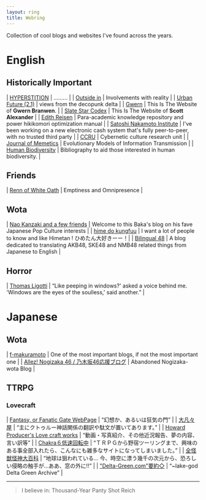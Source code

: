 ```yaml
---
layout: ring
title: Webring
---
```


Collection of cool blogs and websites I've found across the years.

# English

## Historically Important

| [HYPERSTITION](http://hyperstition.abstractdynamics.org/) | ......... |
| [Outside in](https://web.archive.org/web/20180213122613/http://www.xenosystems.net/) | Involvements with reality |
| [Urban Future (2.1)](https://web.archive.org/web/20180126083013/http://www.ufblog.net/) | views from the decopunk delta |
| [Gwern](https://gwern.net/) | This Is The Website of **Gwern Branwen**. |
| [Slate Star Codex](https://slatestarcodex.com/) | This Is The Website of **Scott Alexander** |
| [Edith Reisen](http://reisen.netlify.app/) | Para-academic knowledge repository and power hikikomori optimization manual |
| [Satoshi Nakamoto Institute](https://nakamotoinstitute.org/) | I've been working on a new electronic cash system that's fully peer-to-peer, with no trusted third party |
| [CCRU](http://www.ccru.net/) | Cybernetic culture research unit |
| [Journal of Memetics](https://web.archive.org/web/20180118114441/http://cfpm.org/jom-emit/all.html) | Evolutionary Models of Information Transmission |
| [Human Biodiversity](https://www.humanbiologicaldiversity.com/) | Bibliography to aid those interested in human biodiversity. |

## Friends

| [Renn of White Oath](https://whiteoath.net/) | Emptiness and Omnipresence |

## Wota

| [Nao Kanzaki and a few friends](https://aitoda.blogspot.com/) | Welcome to this Baka's blog on his fave Japanese Pop Culture interests |
| [hime do kungfuu](http://kungfuuhime.blogspot.com/) | I want a lot of people to know and like Himetan ! ひめたん大好きーー！|
| [Bilingual 48](http://bilingual48.blogspot.com/) | A blog dedicated to translating AKB48, SKE48 and NMB48 related things from Japanese to English |

## Horror

| [Thomas Ligotti](http://ligotti.net/?s=db75f909e907d113072ad860dbc55fef&styleid=75) | “Like peeping in windows?' asked a voice behind me. 'Windows are the eyes of the soulless,' said another.” |

# Japanese

## Wota

| [f-makuramoto](http://f-makuramoto.com/46-nogi/noginen.html#a2) | One of the most important blogs, if not the most important one |
| [Allez! Nogizaka 46 / 乃木坂46応援ブログ](http://nogizaka64.blogspot.com/) | Abandoned Nogizaka-wota Blog |

## TTRPG

### Lovecraft
| [ Fantasy, or Fanatic Gate WebPage](https://fgate.cyber-ninja.jp/) | “幻想か、あるいは狂気の門” |
| [大凡々屋](https://www7a.biglobe.ne.jp/~byakhee/) | “主にクトゥルー神話関係の翻訳や駄文が置いてあります。” |
| [Howard Producer's Love craft works](https://howardp.blog.shinobi.jp/) | “動画・写真紹介、その他近況報告、夢の内容、言い訳等” |
| [Chakra６低速回転中](http://www10.plala.or.jp/mituha/) | “ＴＲＰＧから野宿ツーリングまで、興味のある事全部入れたら、こんなにも雑多なサイトになってしまいました。” |
| [全怪獣怪神大百科](https://www5d.biglobe.ne.jp/%7Elake-god/encyclop.html#top) | “地球は狙われている… 今、時空に漂う幾千の次元から、恐ろしい侵略の触手が…ああ、窓の外に!!” |
| ["Delta-Green.com"要約◇](https://www5d.biglobe.ne.jp/%7Elake-god/index.html#dg) | “~lake-god Delta Green Archive” |

---

>I believe in:
>Thousand-Year Panty Shot Reich

